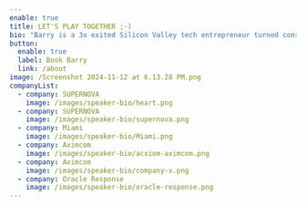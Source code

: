 ```yaml
---
enable: true
title: LET'S PLAY TOGETHER ;-)
bio: "Barry is a 3x exited Silicon Valley tech entrepreneur turned conscious capitalist. He is the CEO & Founder of SUPERNOVA (1supernova.com), 150+ exited founders helping world-changing companies achieve their missions, faster.\_ Barry's an Entrepreneur-in-Residence at 500 Global (500.co), the most active global venture capital firm in the world (#1 in VC Deal Counts & Exits).</br></br> Barry is the co-founder of 1heart (1heart.com), a human accelerator to elevate leaders' lives with 1,000+ alumni. Barry's been a paid consultant to 20% of the Fortune 500 (1 in 5 companies). He is one of the 100 Most Influential Leaders in Technology (Techweek). Barry built and sold his first startup INBOX Marketing in San Francisco to Responsys pre-IPO and exited to Oracle for $1.6 Billion in 2006.</br></br> Barry's been an intrapreneur, as a Global Practice Leader of Strategy & Innovation at Acxiom (NASDAQ: ACXM), where he helped build a business unit from scratch to $315MM annual revenues that sold to IPG for $2.3 Billion in 2018. Barry is a keynote speaker and subject matter expert in work and life transformation.\_ Barry lives in Mount Pleasant, SC with his wife Christine, and two boys Beau & Nico Stamos."
button:
  enable: true
  label: Book Barry
  link: /about
image: /Screenshot 2024-11-12 at 6.13.28 PM.png
companyList:
  - company: SUPERNOVA
    image: /images/speaker-bio/heart.png
  - company: SUPERNOVA
    image: /images/speaker-bio/supernova.png
  - company: Miami
    image: /images/speaker-bio/Miami.png
  - company: Aximcom
    image: /images/speaker-bio/acxiom-aximcom.png
  - company: Aximcom
    image: /images/speaker-bio/company-x.png
  - company: Oracle Response
    image: /images/speaker-bio/oracle-response.png
---
```


